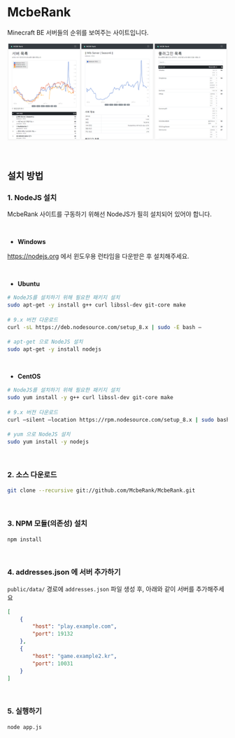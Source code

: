# McbeRank

Minecraft BE 서버들의 순위를 보여주는 사이트입니다.

![Screenshot](/assets/image/Screenshot.png)

<br>

## 설치 방법

### 1. NodeJS 설치

McbeRank 사이트를 구동하기 위해선 NodeJS가 필히 설치되어 있어야 합니다.

<br>

* **Windows**

https://nodejs.org 에서 윈도우용 런타임을 다운받은 후 설치해주세요.

<br>

* **Ubuntu**
```bash
# NodeJS를 설치하기 위해 필요한 패키지 설치
sudo apt-get -y install g++ curl libssl-dev git-core make

# 9.x 버전 다운로드
curl -sL https://deb.nodesource.com/setup_8.x | sudo -E bash –

# apt-get 으로 NodeJS 설치
sudo apt-get -y install nodejs
```

<br>

* **CentOS**
```bash
# NodeJS를 설치하기 위해 필요한 패키지 설치
sudo yum install -y g++ curl libssl-dev git-core make

# 9.x 버전 다운로드
curl –silent –location https://rpm.nodesource.com/setup_8.x | sudo bash –

# yum 으로 NodeJS 설치
sudo yum install -y nodejs
```

<br>

### 2. 소스 다운로드
```bash
git clone --recursive git://github.com/McbeRank/McbeRank.git
```

<br>

### 3. NPM 모듈(의존성) 설치
```bash
npm install
```

<br>

### 4. addresses.json 에 서버 추가하기
`public/data/` 경로에 `addresses.json` 파일 생성 후, 아래와 같이 서버를 추가해주세요

```json
[
	{
		"host": "play.example.com",
		"port": 19132
	},
	{
		"host": "game.example2.kr",
		"port": 10031
	}
]
```

<br>

### 5. 실행하기
```bash
node app.js
```